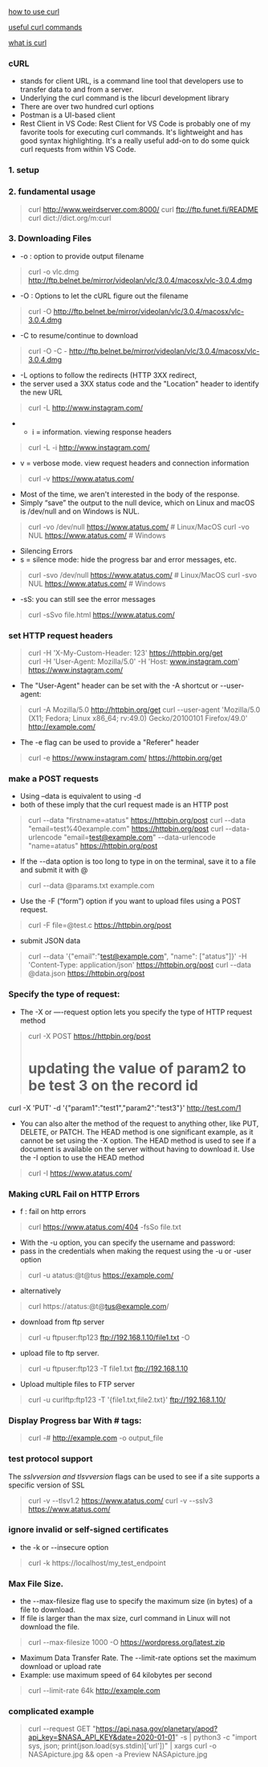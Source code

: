 [how to use curl](https://everything.curl.dev/cmdline/options)

[useful curl commands](https://www.atatus.com/blog/19-useful-curl-commands-that-you-should-know/)

[what is curl](https://developer.ibm.com/articles/what-is-curl-command/)


### cURL  
- stands for client URL, is a command line tool that developers use to transfer data to and from a server.
- Underlying the curl command is the libcurl development library
- There are over two hundred curl options
- Postman is a UI-based client 
- Rest Client in VS Code: Rest Client for VS Code is probably one of my favorite tools for executing curl commands. It's lightweight and has good syntax highlighting. It's a really useful add-on to do some quick curl requests from within VS Code.


### 1. setup
### 2. fundamental usage
> curl http://www.weirdserver.com:8000/
> curl ftp://ftp.funet.fi/README
> curl dict://dict.org/m:curl

### 3. Downloading Files
- -o : option to provide output filename
> curl -o vlc.dmg http://ftp.belnet.be/mirror/videolan/vlc/3.0.4/macosx/vlc-3.0.4.dmg  

- -O : Options to let the cURL figure out the filename
> curl -O http://ftp.belnet.be/mirror/videolan/vlc/3.0.4/macosx/vlc-3.0.4.dmg

- -C to resume/continue to download
> curl -O -C - http://ftp.belnet.be/mirror/videolan/vlc/3.0.4/macosx/vlc-3.0.4.dmg

- -L options to follow the redirects (HTTP 3XX redirect, 
- the server used a 3XX status code and the "Location" header to identify the new URL
> curl -L http://www.instagram.com/
> 
- - i = information. viewing response headers
> curl -L -i http://www.instagram.com/

- v = verbose mode. view request headers and connection information
> curl -v https://www.atatus.com/

- Most of the time, we aren't interested in the body of the response. 
- Simply “save” the output to the null device, which on Linux and macOS is /dev/null and on Windows is NUL.
> curl -vo /dev/null https://www.atatus.com/    # Linux/MacOS
> curl -vo NUL https://www.atatus.com/          # Windows

- Silencing Errors
- s = silence mode: hide the progress bar and error messages, etc. 
> curl -svo /dev/null https://www.atatus.com/      # Linux/MacOS
> curl -svo NUL https://www.atatus.com/            # Windows

- -sS: you can still see the error messages
> curl -sSvo file.html https://www.atatus.com/

### set HTTP request headers
> curl -H 'X-My-Custom-Header: 123' https://httpbin.org/get  
> curl -H 'User-Agent: Mozilla/5.0' -H 'Host: www.instagram.com' https://www.instagram.com/
- The "User-Agent" header can be set with the -A shortcut or --user-agent:
> curl -A Mozilla/5.0 http://httpbin.org/get
> curl --user-agent 'Mozilla/5.0 (X11; Fedora; Linux x86_64; rv:49.0) Gecko/20100101 Firefox/49.0' http://example.com/

- The -e flag can be used to provide a "Referer" header
> curl -e https://www.instagram.com/ https://httpbin.org/get

### make a POST requests
- Using –data is equivalent to using -d
- both of these imply that the curl request made is an HTTP post
> curl --data "firstname=atatus" https://httpbin.org/post
> curl --data "email=test%40example.com" https://httpbin.org/post
> curl --data-urlencode "email=test@example.com" --data-urlencode "name=atatus" https://httpbin.org/post
- If the --data option is too long to type in on the terminal, save it to a file and submit it with @
> curl --data @params.txt example.com
- Use the -F (“form”) option if you want to upload files using a POST request.
> curl -F file=@test.c https://httpbin.org/post

- submit JSON data
> curl --data '{"email":"test@example.com", "name": ["atatus"]}' 
  -H 'Content-Type: application/json' 
  https://httpbin.org/post
> curl --data @data.json https://httpbin.org/post  

### Specify the type of request:
- The -X or —-request option lets you specify the type of HTTP request method
> curl -X POST https://httpbin.org/post
> # updating the value of param2 to be test 3 on the record id 
curl -X 'PUT' -d '{"param1":"test1","param2":"test3"}' http://test.com/1

- You can also alter the method of the request to anything other, like PUT, DELETE, or PATCH. The HEAD method is one significant example, as it cannot be set using the -X option. The HEAD method is used to see if a document is available on the server without having to download it. Use the -I option to use the HEAD method
> curl -I https://www.atatus.com/

### Making cURL Fail on HTTP Errors
- f : fail on http errors
> curl https://www.atatus.com/404 -fsSo file.txt

- With the -u option, you can specify the username and password:
- pass in the credentials when making the request using the -u or -user option
> curl -u atatus:@t@tus https://example.com/
- alternatively
> curl https://atatus:@t@tus@example.com/
> 
- download from ftp server  
> curl -u ftpuser:ftp123 ftp://192.168.1.10/file1.txt -O
> 
- upload file to ftp server. 
> curl -u ftpuser:ftp123 -T file1.txt ftp://192.168.1.10
> 
- Upload multiple files to FTP server
> curl -u curlftp:ftp123 -T '{file1.txt,file2.txt}' ftp://192.168.1.10/ 


### Display Progress bar With # tags:
> curl -# http://example.com -o output_file


### test protocol support   

 The *sslvversion and tlsvversion* flags can be used to see if a site supports a specific version of SSL
> curl -v --tlsv1.2 https://www.atatus.com/
> curl -v --sslv3 https://www.atatus.com/
  
### ignore invalid or self-signed certificates
  
- the -k or --insecure option
> curl -k https://localhost/my_test_endpoint


### Max File Size. 
- the --max-filesize flag use to specify the maximum size (in bytes) of a file to download. 
- If file is larger than the max size, curl command in Linux will not download the file.
> curl --max-filesize 1000 -O https://wordpress.org/latest.zip

- Maximum Data Transfer Rate. The --limit-rate options set the maximum download or upload rate
- Example: use maximum speed of 64 kilobytes per second
> curl --limit-rate 64k http://example.com

### complicated example
> curl --request GET "https://api.nasa.gov/planetary/apod?api_key=$NASA_API_KEY&date=2020-01-01" -s | python3 -c "import sys, json; print(json.load(sys.stdin)['url'])" | xargs curl -o NASApicture.jpg && open -a Preview NASApicture.jpg


